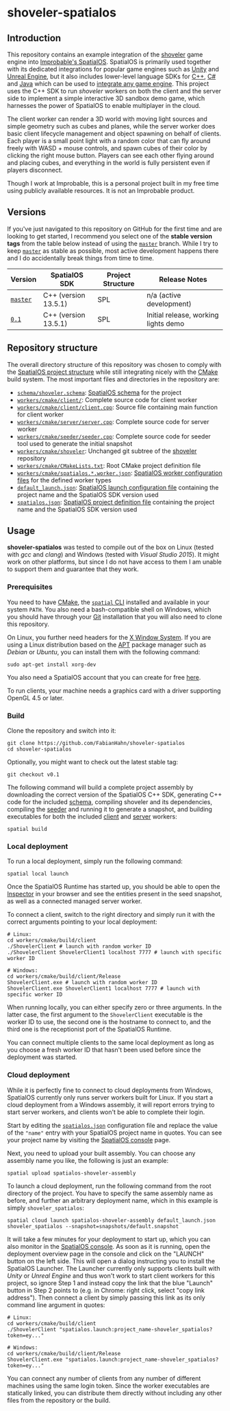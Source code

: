 # shoveler-spatialos

## Introduction

This repository contains an example integration of the [shoveler](https://github.com/FabianHahn/shoveler) game engine into [Improbable's SpatialOS](https://improbable.io/games). SpatialOS is primarily used together with its dedicated integrations for popular game engines such as [Unity](https://unity3d.com/) and [Unreal Engine](https://www.unrealengine.com), but it also includes lower-level language SDKs for [C++](https://docs.improbable.io/reference/13.5/cppsdk/introduction), [C#](https://docs.improbable.io/reference/13.5/csharpsdk/introduction) and [Java](https://docs.improbable.io/reference/13.5/javasdk/introduction) which can be used to [integrate any game engine](https://docs.improbable.io/reference/13.5/shared/byoe/introduction). This project uses the C++ SDK to run _shoveler_ workers on both the client and the server side to implement a simple interactive 3D sandbox demo game, which harnesses the power of SpatialOS to enable multiplayer in the cloud.

The client worker can render a 3D world with moving light sources and simple geometry such as cubes and planes, while the server worker does basic client lifecycle management and object spawning on behalf of clients. Each player is a small point light with a random color that can fly around freely with WASD + mouse controls, and spawn cubes of their color by clicking the right mouse button. Players can see each other flying around and placing cubes, and everything in the world is fully persistent even if players disconnect.

Though I work at Improbable, this is a personal project built in my free time using publicly available resources. It is not an Improbable product.

## Versions

If you've just navigated to this repository on GitHub for the first time and are looking to get started, I recommend you select one of the **stable version tags** from the table below instead of using the [`master`](https://github.com/FabianHahn/shoveler-spatialos/tree/master) branch. While I try to keep [`master`](https://github.com/FabianHahn/shoveler-spatialos/tree/master) as stable as possible, most active development happens there and I do accidentally break things from time to time.

| Version | SpatialOS SDK | Project Structure | Release Notes |
| --- | --- | --- | --- |
| [`master`](https://github.com/FabianHahn/shoveler-spatialos/tree/master) | C++ (version 13.5.1) | SPL | n/a (active development) |
| [`0.1`](https://github.com/FabianHahn/shoveler-spatialos/tree/v0.1) | C++ (version 13.5.1) | SPL | Initial release, working lights demo |

## Repository structure

The overall directory structure of this repository was chosen to comply with the [SpatialOS project structure](https://docs.improbable.io/reference/13.5/shared/reference/project-structure#structure-of-a-spatialos-project) while still integrating nicely with the [CMake](https://cmake.org/) build system. The most important files and directories in the repository are:
 * [`schema/shoveler.schema`](schema/shoveler.schema): [SpatialOS schema](https://docs.improbable.io/reference/13.5/shared/schema/introduction#schema-introduction) for the project
 * [`workers/cmake/client/`](workers/cmake/client/): Complete source code for client worker
 * [`workers/cmake/client/client.cpp`](workers/cmake/client/client.cpp): Source file containing main function for client worker
 * [`workers/cmake/server/server.cpp`](workers/cmake/server/server.cpp): Complete source code for server worker
 * [`workers/cmake/seeder/seeder.cpp`](workers/cmake/seeder/seeder.cpp): Complete source code for seeder tool used to generate the initial snapshot
 * [`workers/cmake/shoveler`](workers/cmake/shoveler): Unchanged git subtree of the [shoveler](https://github.com/FabianHahn/shoveler) repository
 * [`workers/cmake/CMakeLists.txt`](workers/cmake/CMakeLists.txt): Root CMake project definition file
 * [`workers/cmake/spatialos.*.worker.json`](workers/cmake): [SpatialOS worker configuration files](https://docs.improbable.io/reference/13.5/shared/worker-configuration/worker-configuration#configuration-file) for the defined worker types
 * [`default_launch.json`](default_launch.json): [SpatialOS launch configuration file](https://docs.improbable.io/reference/13.5/shared/reference/file-formats/launch-config#launch-configuration-file) containing the project name and the SpatialOS SDK version used
 * [`spatialos.json`](spatialos.json): [SpatialOS project definition file](https://docs.improbable.io/reference/13.5/shared/reference/file-formats/spatialos-json) containing the project name and the SpatialOS SDK version used

## Usage

**shoveler-spatialos** was tested to compile out of the box on Linux (tested with _gcc_ and _clang_) and Windows (tested with _Visual Studio 2015_). It might work on other platforms, but since I do not have access to them I am unable to support them and guarantee that they work.

### Prerequisites

You need to have [CMake](https://cmake.org/), the [`spatial` CLI](https://docs.improbable.io/reference/13.1/shared/spatial-cli-introduction) installed and available in your system `PATH`. You also need a bash-compatible shell on Windows, which you should have through your [Git](https://git-scm.com/) installation that you will also need to clone this repository.

On Linux, you further need headers for the [X Window System](http://www.opengroup.org/tech/desktop/x-window-system/). If you are using a Linux distribution based on the [APT](https://wiki.debian.org/Apt) package manager such as _Debian_ or _Ubuntu_, you can install them with the following command:
```
sudo apt-get install xorg-dev
```

You also need a SpatialOS account that you can create for free [here](https://improbable.io/get-spatialos).

To run clients, your machine needs a graphics card with a driver supporting OpenGL 4.5 or later.

### Build

Clone the repository and switch into it:
```
git clone https://github.com/FabianHahn/shoveler-spatialos
cd shoveler-spatialos
```

Optionally, you might want to check out the latest stable tag:
```
git checkout v0.1
```

The following command will build a complete project assembly by downloading the correct version of the SpatialOS C++ SDK, generating C++ code for the included [schema](schema/shoveler.schema), compiling shoveler and its dependencies, compiling the [seeder](workers/cmake/seeder/seeder.cpp) and running it to generate a snapshot, and building executables for both the included [client](workers/cmake/client/client.cpp) and [server](workers/cmake/server/server.cpp) workers:
```
spatial build
```

### Local deployment

To run a local deployment, simply run the following command:
```
spatial local launch
```

Once the SpatialOS Runtime has started up, you should be able to open the [Inspector](http://localhost:21000/inspector) in your browser and see the entities present in the seed snapshot, as well as a connected managed server worker.

To connect a client, switch to the right directory and simply run it with the correct arguments pointing to your local deployment:
```
# Linux:
cd workers/cmake/build/client
./ShovelerClient # launch with random worker ID
./ShovelerClient ShovelerClient1 localhost 7777 # launch with specific worker ID

# Windows:
cd workers/cmake/build/client/Release
ShovelerClient.exe # launch with random worker ID
ShovelerClient.exe ShovelerClient1 localhost 7777 # launch with specific worker ID
```

When running locally, you can either specify zero or three arguments. In the latter case, the first argument to the `ShovelerClient` executable is the worker ID to use, the second one is the hostname to connect to, and the third one is the receptionist port of the SpatialOS Runtime.

You can connect multiple clients to the same local deployment as long as you choose a fresh worker ID that hasn't been used before since the deployment was started.

### Cloud deployment

While it is perfectly fine to connect to cloud deployments from Windows, SpatialOS currently only runs server workers built for Linux. If you start a cloud deployment from a Windows assembly, it will report errors trying to start server workers, and clients won't be able to complete their login.

Start by editing the [`spatialos.json`](spatialos.json) configuration file and replace the value of the `"name"` entry with your SpatialOS project name in quotes. You can see your project name by visiting the [SpatialOS console](https://console.improbable.io/projects) page.

Next, you need to upload your built assembly. You can choose any assembly name you like, the following is just an example:
```
spatial upload spatialos-shoveler-assembly
```

To launch a cloud deployment, run the following command from the root directory of the project. You have to specify the same assembly name as before, and further an arbitrary deployment name, which in this example is simply `shoveler_spatialos`:
```
spatial cloud launch spatialos-shoveler-assembly default_launch.json shoveler_spatialos --snapshot=snapshots/default.snapshot
```

It will take a few minutes for your deployment to start up, which you can also monitor in the [SpatialOS console](https://console.improbable.io/projects). As soon as it is running, open the deployment overview page in the console and click on the "LAUNCH" button on the left side. This will open a dialog instructing you to install the SpatialOS Launcher. The Launcher currently only supports clients built with _Unity_ or _Unreal Engine_ and thus won't work to start client workers for this project, so ignore Step 1 and instead copy the link that the blue "Launch" button in Step 2 points to (e.g. in Chrome: right click, select "copy link address"). Then connect a client by simply passing this link as its only command line argument in quotes:
```
# Linux:
cd workers/cmake/build/client
./ShovelerClient "spatialos.launch:project_name-shoveler_spatialos?token=ey..."

# Windows:
cd workers/cmake/build/client/Release
ShovelerClient.exe "spatialos.launch:project_name-shoveler_spatialos?token=ey..."
```

You can connect any number of clients from any number of different machines using the same login token. Since the worker executables are statically linked, you can distribute them directly without including any other files from the repository or the build.
